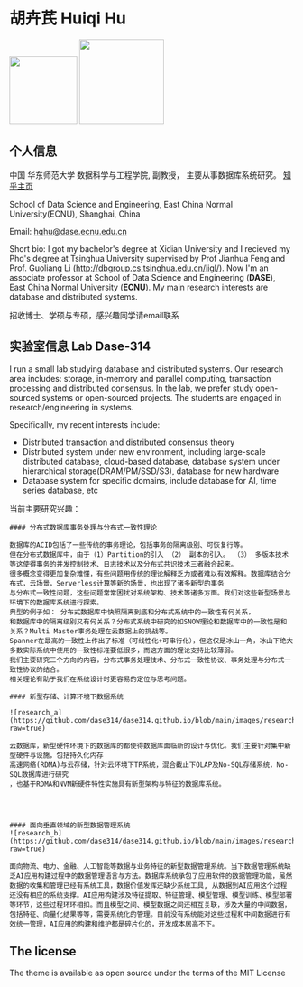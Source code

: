 # 胡卉芪 Huiqi Hu

<img width="120px" src="https://github.com/dase314/dase314.github.io/blob/main/images/dase_logo.PNG?raw=true">
<img width="150px" src="https://github.com/dase314/dase314.github.io/blob/main/images/sch_logo.PNG?raw=true">


##  个人信息


中国 华东师范大学 数据科学与工程学院, 副教授， 主要从事数据库系统研究。 [知乎主页](https://www.zhihu.com/people/hq-hu)

School of Data Science and Engineering, East China Normal University(ECNU), Shanghai, China

Email: hqhu@dase.ecnu.edu.cn

Short bio: I got my bachelor's degree at Xidian University and I recieved my Phd's degree at Tsinghua University supervised by Prof Jianhua Feng and Prof. Guoliang Li (<http://dbgroup.cs.tsinghua.edu.cn/ligl/>). Now I'm an associate professor at School of Data Science and Engineering (**DASE**), East China Normal University (**ECNU**). My main research interests are database and distributed systems.

招收博士、学硕与专硕，感兴趣同学请email联系

##  实验室信息 Lab Dase-314 


I run a small lab studying database and distributed systems. Our research area includes: storage, in-memory and parallel computing,  transaction processing and distributed consensus. In the lab, we prefer study open-sourced systems or open-sourced projects. The students are engaged in research/engineering in systems.

Specifically, my recent interests include:

* Distributed transaction and distributed consensus theory
* Distributed system under new environment, including large-scale 
  distributed database, cloud-based database, database system under hierarchical storage(DRAM/PM/SSD/S3), database for new hardware
* Database system for specific domains, include database for AI,  time series database, etc
  

当前主要研究兴趣：
```warning
#### 分布式数据库事务处理与分布式一致性理论

数据库的ACID包括了一些传统的事务理论，包括事务的隔离级别、可恢复行等。
但在分布式数据库中，由于（1）Partition的引入 （2） 副本的引入。 （3） 多版本技术 等这使得事务的并发控制技术、日志技术以及分布式共识技术三者融合起来。
很多概念变得更加复杂难懂，有些问题用传统的理论解释乏力或者难以有效解释。数据库结合分布式，云场景，Serverless计算等新的场景，也出现了诸多新型的事务
与分布式一致性问题，这些问题常常困扰对系统架构、技术等诸多方面。我们对这些新型场景与环境下的数据库系统进行探索。
典型的例子如： 分布式数据库中快照隔离到底和分布式系统中的一致性有何关系，
和数据库中的隔离级别又有何关系？分布式系统中研究的如SNOW理论和数据库中的一致性是和关系？Multi Master事务处理在云数据上的挑战等。
Spanner在最高的一致性上作出了标准（可线性化+可串行化），但这仅是冰山一角，冰山下绝大多数实际系统中使用的一致性标准要低很多，而这方面的理论支持比较薄弱。
我们主要研究三个方向的内容，分布式事务处理技术、分布式一致性协议、事务处理与分布式一致性协议的结合。
相关理论有助于我们在系统设计时更容易的定位与思考问题。 

#### 新型存储、计算环境下数据系统

![research_a](https://github.com/dase314/dase314.github.io/blob/main/images/research_a.PNG?raw=true)

云数据库，新型硬件环境下的数据库的都使得数据库面临新的设计与优化。我们主要针对集中新型硬件与设施，包括持久化内存
高速网络(RDMA)与云存储，针对云环境下TP系统，混合截止下OLAP及No-SQL存储系统，No-SQL数据库进行研究
，也基于RDMA和NVM新硬件特性实施具有新型架构与特征的数据库系统。




```
```warning
#### 面向垂直领域的新型数据管理系统
![research_b](https://github.com/dase314/dase314.github.io/blob/main/images/research_b.PNG?raw=true)

面向物流、电力、金融、人工智能等数据与业务特征的新型数据管理系统。当下数据管理系统缺乏AI应用构建过程中的数据管理语言与方法。数据库系统承包了应用软件的数据管理功能，虽然数据的收集和管理已经有系统工具，数据价值发挥还缺少系统工具, 从数据到AI应用这个过程还没有相应的系统支撑。AI应用构建涉及特征提取、特征管理、模型管理、模型训练、模型部署等环节，这些过程环环相扣。而且模型之间、模型数据之间还相互关联，涉及大量的中间数据，包括特征、向量化结果等等，需要系统化的管理。目前没有系统能对这些过程和中间数据进行有效统一管理，AI应用的构建和维护都是碎片化的，开发成本居高不下。
```



## The license

The theme is available as open source under the terms of the MIT License
